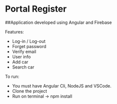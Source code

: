 # Portal Register

##Application developed using Angular and Firebase

Features:
* Log-in / Log-out
* Forget password
* Verify email
* User info
* Add car
* Search car

To run:
* You must have Angular Cli, NodeJS and VSCode.
* Clone the project
* Run on terminal -> npm install


